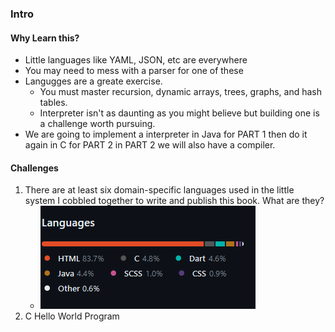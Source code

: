 ### Intro
#### Why Learn this?
- Little languages like YAML, JSON, etc are everywhere
- You may need to mess with a parser for one of these
- Langugges are a greate exercise.
  - You must master recursion, dynamic arrays, trees, graphs, and hash tables.
  - Interpreter isn't as daunting as you might believe but building one is a challenge worth pursuing.
- We are going to implement a interpreter in Java for PART 1 then do it again in C for PART 2 in PART 2 we will also have a compiler.
#### Challenges
1. There are at least six domain-specific languages used in the little system I cobbled together to write and publish this book. What are they?
   - ![Alt text](image.png)
2. C Hello World Program